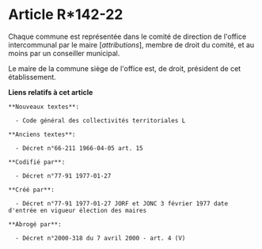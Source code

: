 # Article R*142-22

Chaque commune est représentée dans le comité de direction de l'office intercommunal par le maire [*attributions*], membre de
droit du comité, et au moins par un conseiller municipal. 

Le maire de la commune siège de l'office est, de droit, président de cet établissement.

**Liens relatifs à cet article**

	**Nouveaux textes**:

	  - Code général des collectivités territoriales L

	**Anciens textes**:

	  - Décret n°66-211 1966-04-05 art. 15

	**Codifié par**:

	  - Décret n°77-91 1977-01-27

	**Créé par**:

	  - Décret n°77-91 1977-01-27 JORF et JONC 3 février 1977 date d'entrée en vigueur élection des maires

	**Abrogé par**:

	  - Décret n°2000-318 du 7 avril 2000 - art. 4 (V)
